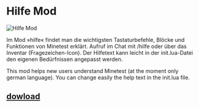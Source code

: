 # Hilfe Mod
![Hilfe Mod](https://github.com/mmmsued/hilfe)

Im Mod »hilfe« findet man die wichtigsten Tastaturbefehle, Blöcke und Funktionen von Minetest erklärt. Aufruf im Chat mit /hilfe oder über das Inventar (Fragezeichen-Icon).
Der Hilfetext kann leicht in der init.lua-Datei den eigenen Bedürfnissen angepasst werden.

This mod helps new users understand Minetest (at the moment only german language). You can change easily the help text in the init.lua file.
## [dowload](https://github.com/mmmsued/hilfe)
